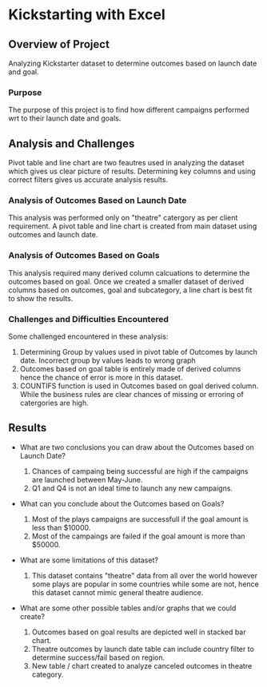 # Kickstarting with Excel

## Overview of Project
Analyzing Kickstarter dataset to determine outcomes based on launch date and goal.

### Purpose
The purpose of this project is to find how different campaigns performed wrt to their launch date and goals.

## Analysis and Challenges
Pivot table and line chart are two feautres used in analyzing the dataset which gives us clear picture of results. Determining key columns and using correct filters gives us accurate analysis results.

### Analysis of Outcomes Based on Launch Date
This analysis was performed only on "theatre" catergory as per client requirement. A pivot table and line chart is created from main dataset using outcomes and launch date. 



### Analysis of Outcomes Based on Goals
This analysis required many derived column calcuations to determine the outcomes based on goal. Once we created a smaller dataset of derived columns based on outcomes, goal and subcategory, a line chart is best fit to show the results.



### Challenges and Difficulties Encountered
Some challenged encountered in these analysis:
  1. Determining Group by values used in pivot table of Outcomes by launch date. Incorrect group by values leads to wrong graph
  2. Outcomes based on goal table is entirely made of derived columns hence the chance of error is more in this dataset.
  3. COUNTIFS function is used in Outcomes based on goal derived column. While the business rules are clear chances of missing or erroring of catergories are high.

## Results

- What are two conclusions you can draw about the Outcomes based on Launch Date?
  1. Chances of campaing being successful are high if the campaigns are launched between May-June.
  2. Q1 and Q4 is not an ideal time to launch any new campaigns.


- What can you conclude about the Outcomes based on Goals?
  1. Most of the plays campaigns are successfull if the goal amount is less than $10000.
  2. Most of the campaings are failed if the goal amount is more than $50000.

- What are some limitations of this dataset?
  1. This dataset contains "theatre" data from all over the world however some plays are popular in some countries while some are not, hence this dataset cannot mimic general theatre audience.

- What are some other possible tables and/or graphs that we could create?
  1. Outcomes based on goal results are depicted well in stacked bar chart. 
  2. Theatre outcomes by launch date table can include country filter to determine success/fail based on region.
  3. New table / chart created to analyze canceled outcomes in theatre category.
  
